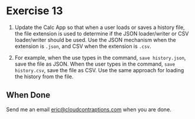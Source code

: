 # Exercise 13

1. Update the Calc App so that when a user loads or saves a history file, the file extension is used to determine if the JSON loader/writer or CSV loader/writer should be used. Use the JSON mechanism when the extension is `.json`, and CSV when the extension is `.csv`.

2. For example, when the use types in the command, `save history.json`, save the file as JSON. When the user types in the command, `save history.csv`, save the file as CSV. Use the same approach for loading the history from the file.

## When Done

Send me an email [eric@cloudcontraptions.com](mailto:eric@cloudcontraptions.com) when you are done.
